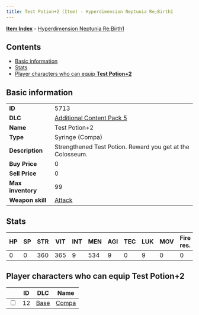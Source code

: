 ```yaml
---
title: Test Potion+2 (Item) - Hyperdimension Neptunia Re;Birth1
---
```


[**Item Index**](/neptunia/rb1/item/index.html) - [Hyperdimension Neptunia Re;Birth1](/neptunia/rb1)

## Contents

- [Basic information](#basic-information)
- [Stats](#stats)
- [Player characters who can equip **Test Potion+2**](#player-characters-who-can-equip-test-potion-2)

## Basic information

|   |   |
| -- | -- |
| **ID** | 5713 |
| **DLC** | [Additional Content Pack 5](/neptunia/rb1/dlc/14-pack5.html) |
| **Name** | Test Potion+2 |
| **Type** | Syringe (Compa) |
| **Description** | Strengthened Test Potion. Reward you get at the Colosseum. |
| **Buy Price** | 0 |
| **Sell Price** | 0 |
| **Max inventory** | 99 |
| **Weapon skill** | [Attack](/neptunia/rb1/skill/1-2001-attack.html) |


## Stats

| HP | SP | STR | VIT | INT | MEN | AGI | TEC | LUK | MOV | Fire res. | Ice res. | Wind res. | Lightning res. |
| -- | -- | --- | --- | --- | --- | --- | --- | --- | --- | --------- | -------- | --------- | -------------- |
| 0 | 0 | 360 | 365 | 9 | 534 | 9 | 0 | 9 | 0 | 0 | 0 | 0 | 0 |


## Player characters who can equip **Test Potion+2**

|    | ID | DLC | Name |
| -- | -- | --- | ---- |
| <input type="checkbox" id="rb1-player-1-12" class="trackbox" /> | 12 | [Base](/neptunia/rb1/dlc/1-base.html) | [Compa](/neptunia/rb1/player/1-12-compa.html) |
